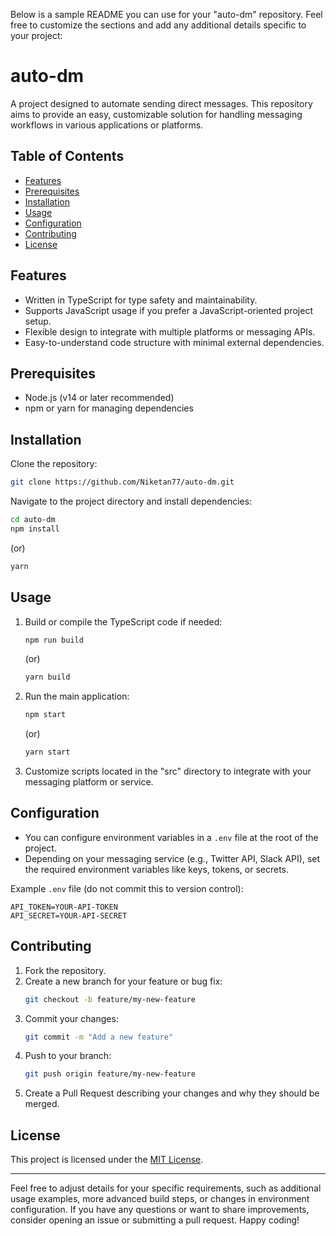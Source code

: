 Below is a sample README you can use for your "auto-dm" repository. Feel free to customize the sections and add any additional details specific to your project:

# auto-dm

A project designed to automate sending direct messages. This repository aims to provide an easy, customizable solution for handling messaging workflows in various applications or platforms.

## Table of Contents
- [Features](#features)
- [Prerequisites](#prerequisites)
- [Installation](#installation)
- [Usage](#usage)
- [Configuration](#configuration)
- [Contributing](#contributing)
- [License](#license)

## Features
- Written in TypeScript for type safety and maintainability.
- Supports JavaScript usage if you prefer a JavaScript-oriented project setup.
- Flexible design to integrate with multiple platforms or messaging APIs.
- Easy-to-understand code structure with minimal external dependencies.

## Prerequisites
- Node.js (v14 or later recommended)
- npm or yarn for managing dependencies

## Installation
Clone the repository:
```bash
git clone https://github.com/Niketan77/auto-dm.git
```

Navigate to the project directory and install dependencies:
```bash
cd auto-dm
npm install
```
(or)
```bash
yarn
```

## Usage
1. Build or compile the TypeScript code if needed:
   ```bash
   npm run build
   ```
   (or)
   ```bash
   yarn build
   ```

2. Run the main application:
   ```bash
   npm start
   ```
   (or)
   ```bash
   yarn start
   ```

3. Customize scripts located in the "src" directory to integrate with your messaging platform or service.

## Configuration
- You can configure environment variables in a `.env` file at the root of the project.  
- Depending on your messaging service (e.g., Twitter API, Slack API), set the required environment variables like keys, tokens, or secrets.

Example `.env` file (do not commit this to version control):
```plaintext
API_TOKEN=YOUR-API-TOKEN
API_SECRET=YOUR-API-SECRET
```

## Contributing
1. Fork the repository.
2. Create a new branch for your feature or bug fix:
   ```bash
   git checkout -b feature/my-new-feature
   ```
3. Commit your changes:
   ```bash
   git commit -m "Add a new feature"
   ```
4. Push to your branch:
   ```bash
   git push origin feature/my-new-feature
   ```
5. Create a Pull Request describing your changes and why they should be merged.

## License
This project is licensed under the [MIT License](LICENSE).  

---  

Feel free to adjust details for your specific requirements, such as additional usage examples, more advanced build steps, or changes in environment configuration. If you have any questions or want to share improvements, consider opening an issue or submitting a pull request. Happy coding!
```
